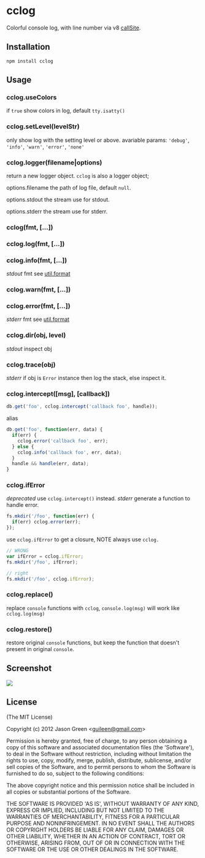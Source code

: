 # cclog

Colorful console log, with line number via v8 [callSite](http://github.com/visionmedia/callsite).


## Installation

    npm install cclog
    
## Usage

### cclog.useColors
if `true` show colors in log, default `tty.isatty()`
### cclog.setLevel(levelStr)
only show log with the setting level or above.
avariable params: `'debug'`, `'info'`, `'warn'`, `'error'`, `'none'`
### cclog.logger(filename|options)
return a new logger object.
`cclog` is also a logger object;

options.filename the path of log file, default `null`.

options.stdout  the stream use for stdout.

options.stderr  the stream use for stderr.

### cclog(fmt, [...])
### cclog.log(fmt, [...])
### cclog.info(fmt, [...])
*stdout* fmt see [util.format](http://nodejs.org/api/util.html#util_util_format_format)

### cclog.warn(fmt, [...])
### cclog.error(fmt, [...])
*stderr* fmt see [util.format](http://nodejs.org/api/util.html#util_util_format_format)


### cclog.dir(obj, level)
*stdout* inspect obj

### cclog.trace(obj)
*stderr* if obj is `Error` instance then log the stack, else inspect it.

### cclog.intercept([msg], [callback])

```js
db.get('foo', cclog.intercept('callback foo', handle));
```

alias

```js
db.get('foo', function(err, data) {
  if(err) {
    cclog.error('callback foo', err);
  } else {
    cclog.info('callback foo', err, data);
  }
  handle && handle(err, data);
}
```

### cclog.ifError

_deprecated_ use `cclog.intercept()` instead.
*stderr* generate a function to handle error.

```js
fs.mkdir('/foo', function(err) {
  if(err) cclog.error(err);
});
```

use `cclog.ifError` to get a closure, NOTE always use `cclog.`

```js
// WRONG
var ifError = cclog.ifError;
fs.mkdir('/foo', ifError);

// right
fs.mkdir('/foo', cclog.ifError);
```

### cclog.replace()
replace `console` functions with `cclog`, `console.log(msg)` will work like `cclog.log(msg)`

### cclog.restore()
restore original `console` functions, but keep the function that doesn't present in original `console`.

## Screenshot

![](http://guileen.github.io/upload/2014/cclog.jpg)

## License 

(The MIT License)

Copyright (c) 2012 Jason Green &lt;guileen@gmail.com&gt;

Permission is hereby granted, free of charge, to any person obtaining
a copy of this software and associated documentation files (the
'Software'), to deal in the Software without restriction, including
without limitation the rights to use, copy, modify, merge, publish,
distribute, sublicense, and/or sell copies of the Software, and to
permit persons to whom the Software is furnished to do so, subject to
the following conditions:

The above copyright notice and this permission notice shall be
included in all copies or substantial portions of the Software.

THE SOFTWARE IS PROVIDED 'AS IS', WITHOUT WARRANTY OF ANY KIND,
EXPRESS OR IMPLIED, INCLUDING BUT NOT LIMITED TO THE WARRANTIES OF
MERCHANTABILITY, FITNESS FOR A PARTICULAR PURPOSE AND NONINFRINGEMENT.
IN NO EVENT SHALL THE AUTHORS OR COPYRIGHT HOLDERS BE LIABLE FOR ANY
CLAIM, DAMAGES OR OTHER LIABILITY, WHETHER IN AN ACTION OF CONTRACT,
TORT OR OTHERWISE, ARISING FROM, OUT OF OR IN CONNECTION WITH THE
SOFTWARE OR THE USE OR OTHER DEALINGS IN THE SOFTWARE.
